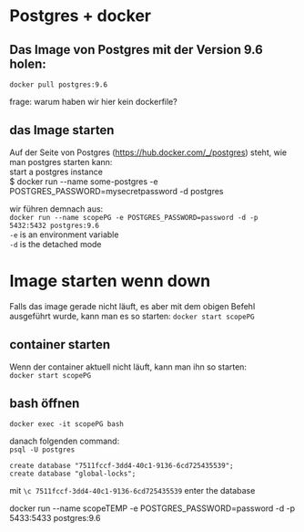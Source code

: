 # Postgres + docker

## Das Image von Postgres mit der Version 9.6 holen:    
`docker pull postgres:9.6`   

frage: warum haben wir hier kein dockerfile?    

## das Image starten
Auf der Seite von Postgres (https://hub.docker.com/_/postgres) steht, wie man postgres starten kann:   
start a postgres instance    
$ docker run --name some-postgres -e POSTGRES_PASSWORD=mysecretpassword -d postgres    

wir führen demnach aus:    
`docker run --name scopePG -e POSTGRES_PASSWORD=password -d -p 5432:5432 postgres:9.6`    
`-e` is an environment variable    
`-d` is the detached mode    

# Image starten wenn down 
Falls das image gerade nicht läuft, es aber mit dem obigen Befehl ausgeführt wurde, kann man es so starten:
`docker start scopePG`

## container starten
Wenn der container aktuell nicht läuft, kann man ihn so starten:   
`docker start scopePG`    


## bash öffnen
`docker exec -it scopePG bash`    

danach folgenden command:    
`psql -U postgres`

`create database "7511fccf-3dd4-40c1-9136-6cd725435539";`    
`create database "global-locks";`    

mit `\c 7511fccf-3dd4-40c1-9136-6cd725435539` enter the database    




docker run --name scopeTEMP -e POSTGRES_PASSWORD=password -d -p 5433:5433 postgres:9.6
